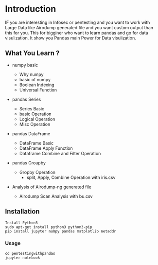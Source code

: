 
# Introduction

IF you are interesting in Infosec or pentesting and you want to work with Large Data like Airodump generated file and you want custom output than this for you. This for bigginer who want to learn pandas and go for data visulization. It show you Pandas main Power for Data visulization.  

## What You Learn ?
- numpy basic
    - Why numpy
    - basic of numpy
    - Boolean Indexing
    - Universal Function
- pandas Series
    - Series Basic
    - basic Operation
    - Logical Operation
    - Misc Operation
    
- pandas DataFrame
    - DataFrame Basic
    - DataFrame Apply Function
    - Dataframe Combine and Filter Operation
- pandas Groupby
    - Gropby Operation
        - split, Apply, Combine Operation with iris.csv
- Analysis of Airodump-ng generated file
    - Airodump Scan Analysis with bu.csv

## Installation

```
Install Python3
sudo apt-get install python3 python3-pip
pip install jupyter numpy pandas matplotlib netaddr
```

### Usage
```
cd pentestingwithpandas
jupyter notebook
```
